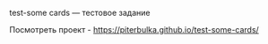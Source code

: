 test-some cards — тестовое задание

Посмотреть проект - https://piterbulka.github.io/test-some-cards/
